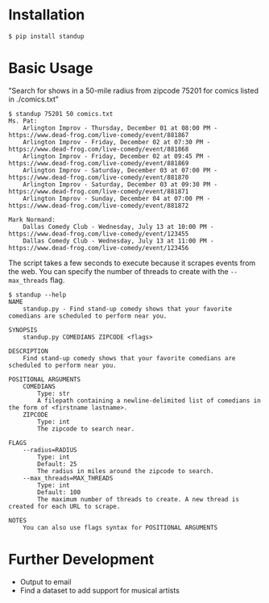 <!-- # CLI -->
# Installation
```shell
$ pip install standup
````

# Basic Usage
"Search for shows in a 50-mile radius from zipcode 75201 for comics listed in ./comics.txt"

```
$ standup 75201 50 comics.txt
Ms. Pat:
    Arlington Improv - Thursday, December 01 at 08:00 PM - https://www.dead-frog.com/live-comedy/event/881867
    Arlington Improv - Friday, December 02 at 07:30 PM - https://www.dead-frog.com/live-comedy/event/881868
    Arlington Improv - Friday, December 02 at 09:45 PM - https://www.dead-frog.com/live-comedy/event/881869
    Arlington Improv - Saturday, December 03 at 07:00 PM - https://www.dead-frog.com/live-comedy/event/881870
    Arlington Improv - Saturday, December 03 at 09:30 PM - https://www.dead-frog.com/live-comedy/event/881871
    Arlington Improv - Sunday, December 04 at 07:00 PM - https://www.dead-frog.com/live-comedy/event/881872

Mark Normand:
    Dallas Comedy Club - Wednesday, July 13 at 10:00 PM - https://www.dead-frog.com/live-comedy/event/123455
    Dallas Comedy Club - Wednesday, July 13 at 11:00 PM - https://www.dead-frog.com/live-comedy/event/123456
```

The script takes a few seconds to execute because it scrapes events from the web. You can specify the number of threads to create with the `--max_threads` flag.

```
$ standup --help
NAME
    standup.py - Find stand-up comedy shows that your favorite comedians are scheduled to perform near you.

SYNOPSIS
    standup.py COMEDIANS ZIPCODE <flags>

DESCRIPTION
    Find stand-up comedy shows that your favorite comedians are scheduled to perform near you.

POSITIONAL ARGUMENTS
    COMEDIANS
        Type: str
        A filepath containing a newline-delimited list of comedians in the form of <firstname lastname>.
    ZIPCODE
        Type: int
        The zipcode to search near.

FLAGS
    --radius=RADIUS
        Type: int
        Default: 25
        The radius in miles around the zipcode to search.
    --max_threads=MAX_THREADS
        Type: int
        Default: 100
        The maximum number of threads to create. A new thread is created for each URL to scrape.

NOTES
    You can also use flags syntax for POSITIONAL ARGUMENTS
```

# Further Development
- Output to email
- Find a dataset to add support for musical artists
